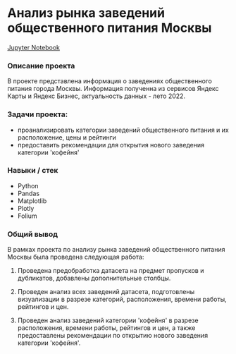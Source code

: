 # Анализ рынка заведений общественного питания Москвы

[Jupyter Notebook](https://github.com/nadyakonst/DA_Projects_Yandex/blob/main/moscow_foodservice/moscow_foodservice.ipynb)

### Описание проекта

В проекте представлена информация о заведениях общественного питания города Москвы. Информация полученна из сервисов Яндекс Карты и Яндекс Бизнес, актуальность данных - лето 2022.

### Задачи проекта:
* проанализировать категории заведений общественного питания и их расположение, цены и рейтинги
* предоставить рекомендации для открытия нового заведения категории 'кофейня'

### Навыки / стек
* Python
* Pandas
* Matplotlib
* Plotly
* Folium

### Общий вывод
В рамках проекта по анализу рынка заведений общественного питания Москвы была проведена следующая работа:

1. Проведена предобработка датасета на предмет пропусков и дубликатов, добавлены дополнительные столбцы.

2. Проведен анализ всех заведений датасета, подготовлены визуализации в разрезе категорий, расположения, времени работы, рейтингов и цен.

3. Проведен анализ заведений категории 'кофейня' в разрезе расположения, времени работы, рейтингов и цен, а также предоставлены рекомендации по открытию нового заведения категории 'кофейня'.

